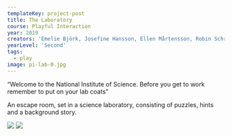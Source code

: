 ```yaml
---
templateKey: project-post
title: The Laboratory
course: Playful Interaction
year: 2019
creators: 'Emelie Björk, Josefine Hansson, Ellen Mårtensson, Robin Schritter, Anna Wahl'
yearLevel: 'Second'
tags:
  - play
image: pi-lab-0.jpg
---
```


“Welcome to the National Institute of Science. Before you get to work remember to put on your lab coats"

An escape room, set in a science laboratory, consisting of puzzles, hints and a background story. 

<MauVideo id="0_8xulo9m6" />

<ImageSet>

![](images/pi-lab-1.jpg)
![](images/pi-lab-2.jpg)

</ImageSet>
